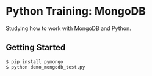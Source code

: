 # Python Training: MongoDB

Studying how to work with MongoDB and Python.

## Getting Started

```
$ pip install pymongo
$ python demo_mongodb_test.py
```
